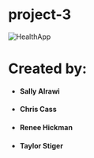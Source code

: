 # project-3

![HealthApp](https://media.giphy.com/media/3o7qEbropHw3JomCHe/giphy.gif "Running Man")

# Created by:
- #### Sally Alrawi
- #### Chris Cass
- #### Renee Hickman
- #### Taylor Stiger
